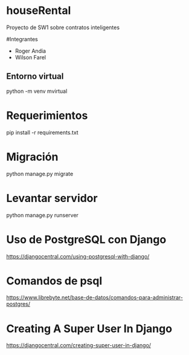 # houseRental
Proyecto de SW1 sobre contratos inteligentes

#Integrantes

- Roger Andia
- Wilson Farel

## Entorno virtual
python -m venv mvirtual

# Requerimientos
pip install -r requirements.txt

# Migración
python manage.py migrate

# Levantar servidor
python manage.py runserver

# Uso de PostgreSQL con Django
https://djangocentral.com/using-postgresql-with-django/

# Comandos de psql
https://www.librebyte.net/base-de-datos/comandos-para-administrar-postgres/

# Creating A Super User In Django
https://djangocentral.com/creating-super-user-in-django/